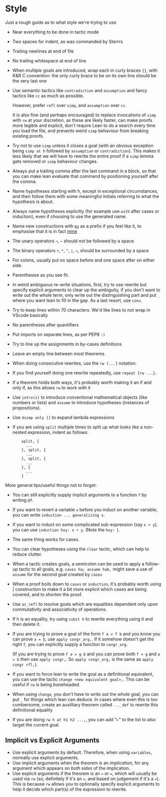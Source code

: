 # Style

Just a rough guide as to what style we're trying to use

- Near everything to be done in tactic mode
- Two spaces for indent, as was commanded by Sterrrs
- Trailing newlines at end of file
- No trailing whitespace at end of line
- When multiple goals are introduced, wrap each in curly braces `{}`, with
  K&R C convention: the only curly brace to be on its own line should be the
  very last one
- Use semantic tactics like `contradiction` and `assumption` and fancy tactics
  like `cc` as much as possible.

  However, prefer `refl` over `simp`, and `assumption` over `cc`.

  It is also fine (and perhaps encouraged) to replace invocations of `simp` with
  `rw` at your discretion, as these are likely faster, can make proofs more legible and explicit, don't require Lean to do
  a search every time you load the file, and prevents weird `simp`
  behaviour from breaking existing proofs.
- Try not to use `simp` unless it closes a goal (with an obvious
  exception being `simp at h` followed by `assumption` or
  `contradiction`). This makes it less likely that we will have to
  rewrite the entire proof if a `simp` lemma gets removed or `simp`
  behaviour changes.
- Always put a trailing comma after the last command in a block, so that you can
  make lean evaluate that command by positioning yourself after the comma.
- Name hypotheses starting with h, except in exceptional circumstances, and then
  follow them with some meaningful initials referring to what the hypothesis is
  about.
- Always name hypotheses explicitly (for example use `with` after cases or induction),
  even if choosing to use the generated name.
- Name new constructions with [`my`](https://www.youtube.com/watch?v=H4BNbHBcnDI) as a prefix if you
  feel like it, to emphasise that it is in fact [mine](https://www.youtube.com/watch?v=2dTh3iI0is8)
- The unary operators `¬`, `←` should *not* be followed by a space.
- The binary operators `+`, `*`, `^`, `∣`, `→`, should be surrounded by a space
- For colons, usually put no space before and one space after
  on either side.
- Parenthesise as you see fit.
- In weird ambiguous re-write situations, first, try to use rewrite but specify
  explicit arguments to clear up the ambiguity, if you don't want to write out
  the whole term, only write out the distinguishing part and put `_` where you
  want lean to fill in the gap. As a last resort, use `conv`.
- Try to keep lines within 70 characters. We'd like lines to not wrap in
  VScode basically
- No parentheses after quantifiers
- Put imports on separate lines, as per PEP8 `:)`
- Try to line up the assignments in by-cases definitions
- Leave an empty line between most theorems
- When doing consecutive rewrites, use the `rw [...]` notation.
- If you find yourself doing one rewrite repeatedly, use
  `repeat {rw ...}`.
- If a theorem holds both ways, it's probably worth making it
  an if and only if, as this allows `rw` to work with it
- Use `intro(s)` to introduce conventional mathematical objects (like numbers
  or lists) and `assume` to introduce hypotheses (instances of propositions).
- Use `dsimp only []` to expand lambda expressions
- If you are using `split` multiple times to split up what looks like a
  non-nested expression, indent as follows:
  ```
      split, {
        ...
      }, split, {
        ...
      }, split, {
        ...
      }, {
        ...
      }
  ```

More general tips/useful things not to forget:

- You can still explicitly supply implicit arguments to a function `f` by
  writing `@f`.
- If you want to revert a variable `x` before you induct on another variable,
  you can write `induction ... generalizing x`.
- If you want to induct on some complicated sub-expression (say `x + y`), you
  can use `induction hxy: x + y`. (Note the `hxy: `).
- The same thing works for cases.
- You can clear hypotheses using the `clear` tactic, which can help to reduce
  clutter.
- When a tactic creates goals, a semicolon can be used to apply
  a follow-up tactic to all goals, e.g. `cases ha; assume hab,`
  might save a use of `assume` for the second goal created by `cases`
- When a proof boils down to `cases` or `induction`, it's probably
  worth using | construction to make it a bit more explicit which cases
  are being covered, and to shorten the proof.
- Use `ac_refl` to resolve goals which are equalities dependent only upon
  commutativity and associativity of operations.
- If h is an equality, try using `subst h` to rewrite everything using
  it and then delete it.
- If you are trying to prove a goal of the form `f a = f b` and you know you can
  prove `a = b`, use `apply congr_arg,`. If it somehow doesn't get the right
  `f`, you can explicitly supply a function to `congr_arg`.

  (If you are trying to prove `f a = g b` and you can prove both
  `f = g` and `a = b` then use `apply congr,`. So `apply congr_arg,` is the same
  as `apply congr rfl,`).
- If you want to force lean to write the goal as a definitional equivalent, you
  can use the tactic `change <new equivalent goal>,`. This can be useful if `rw`
  is being boneheaded.
- When using `change`, you don't have to write out the whole goal, you can put
  `_` for things which lean can deduce. In cases where even this is too
  cumbersome, create an auxilliary theorem called `..._def` to rewrite this
  definitional equality
- If you are doing `rw h at h1 h2 ...,`, you can add "`⊢`" to the list to also
  target the current goal.

## Implicit vs Explicit Arguments

- Use explicit arguments by default. Therefore, when using `variables`, normally
use explicit arguments.
- Use implicit arguments when the theorem is an *implication*, for any argument which appears on *both sides* of the implication.
- Use explicit arguments if the theorem is an `↔` or `=`, which will usually be used
via `rw` (so, definitely if it's an `=`, and based on judgement if it's a `↔`).
This is because `rw` allows you to optionally specify explicit arguments to help it
decide which part(s) of the expression to rewrite.
